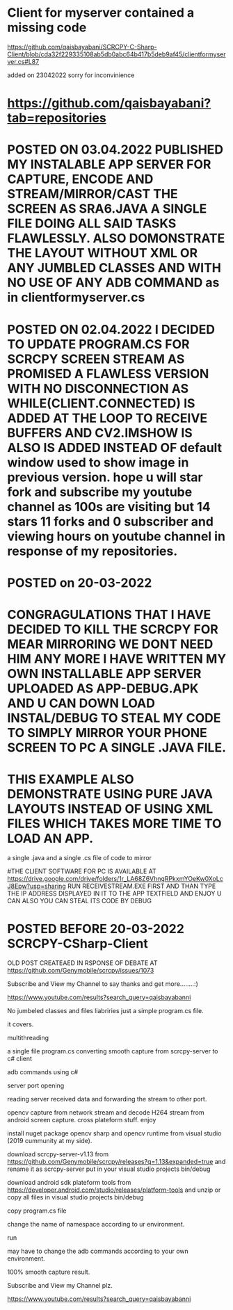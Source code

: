 
# Client for myserver contained a missing code

https://github.com/qaisbayabani/SCRCPY-C-Sharp-Client/blob/cda32f229335108ab5db0abc64b417b5deb9af45/clientformyserver.cs#L87

added on 23042022 sorry for inconvinience

# https://github.com/qaisbayabani?tab=repositories

# POSTED ON 03.04.2022 PUBLISHED MY INSTALABLE APP SERVER FOR CAPTURE, ENCODE AND STREAM/MIRROR/CAST THE SCREEN AS SRA6.JAVA A SINGLE FILE DOING ALL SAID TASKS FLAWLESSLY. ALSO DOMONSTRATE THE LAYOUT WITHOUT XML OR ANY JUMBLED CLASSES AND WITH NO USE OF ANY ADB COMMAND as in clientformyserver.cs 

# POSTED ON 02.04.2022 I DECIDED TO UPDATE PROGRAM.CS FOR SCRCPY SCREEN STREAM AS PROMISED A FLAWLESS VERSION WITH NO DISCONNECTION AS WHILE(CLIENT.CONNECTED) IS ADDED AT THE LOOP TO RECEIVE BUFFERS AND CV2.IMSHOW IS ALSO IS ADDED INSTEAD OF default window used to show image in previous version. hope u will star fork and subscribe my youtube channel as 100s are visiting but 14 stars 11 forks and 0 subscriber and viewing hours on youtube channel in response of my repositories.

# POSTED on 20-03-2022

# CONGRAGULATIONS THAT I HAVE DECIDED TO KILL THE SCRCPY FOR MEAR MIRRORING WE DONT NEED HIM ANY MORE I HAVE WRITTEN MY OWN INSTALLABLE APP SERVER UPLOADED AS APP-DEBUG.APK AND U CAN DOWN LOAD INSTAL/DEBUG TO STEAL MY CODE TO SIMPLY MIRROR YOUR PHONE SCREEN TO PC A SINGLE .JAVA FILE.

#  THIS EXAMPLE ALSO DEMONSTRATE USING PURE JAVA LAYOUTS INSTEAD OF USING XML FILES WHICH TAKES MORE TIME TO LOAD AN APP.

a single .java and a single .cs file of code to mirror

#THE CLIENT SOFTWARE FOR PC IS AVAILABLE AT https://drive.google.com/drive/folders/1r_LA68Z6VhngRPkxmYOeKw0XoLcJ8Epw?usp=sharing RUN RECEIVESTREAM.EXE FIRST AND THAN TYPE THE IP ADDRESS DISPLAYED IN IT TO THE APP TEXTFIELD AND ENJOY U CAN ALSO YOU CAN STEAL ITS CODE BY DEBUG

# POSTED BEFORE 20-03-2022 SCRCPY-CSharp-Client

OLD POST CREATEAED IN RSPONSE OF DEBATE AT https://github.com/Genymobile/scrcpy/issues/1073

Subscribe and View my Channel to say thanks and get more........:)

https://www.youtube.com/results?search_query=qaisbayabanni

No jumbeled classes and files liabriries just a simple program.cs file.

it covers.

multithreading

a single file program.cs converting smooth capture from scrcpy-server to c# client

adb commands using c#

server port opening

reading server received data and forwarding the stream to other port.

opencv capture from network stream and decode H264 stream from android screen capture.
cross plateform stuff.
enjoy

install nuget package opencv sharp and opencv runtime from visual studio (2019 cummunity at my side).

download scrcpy-server-v1.13 from https://github.com/Genymobile/scrcpy/releases?q=1.13&expanded=true and rename it as scrcpy-server put in your visual studio projects bin/debug

download android sdk plateform tools from https://developer.android.com/studio/releases/platform-tools and unzip or copy all files in visual studio projects bin/debug

copy program.cs file

change the name of namespace according to ur environment.

run

may have to change the adb commands according to your own environment.

100% smooth capture result.

Subscribe and View my Channel plz.

https://www.youtube.com/results?search_query=qaisbayabanni

